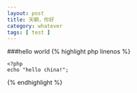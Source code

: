 ```yaml
---
layout: post
title: 天朝，你好 
category: whatever
tags: [ test ]
---
```


###hello world
{% highlight php linenos %}

    <?php 
    echo "hello china!";

{% endhighlight %}

